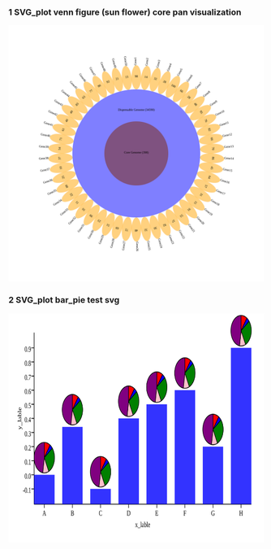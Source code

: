 ### 1 SVG_plot venn figure (sun flower) core pan visualization


<div align=center><img src="https://github.com/wangpeng407/svg_plot/blob/master/venn/out.svg"/></div>


### 2 SVG_plot bar_pie test svg
<div align=center><img src="https://github.com/wangpeng407/svg_plot/blob/master/bar_pie/bar.pie.svg" width="700" height="450"/></div>

